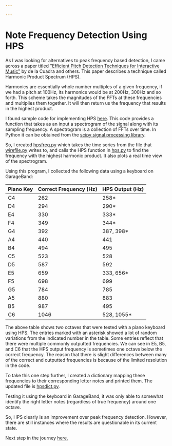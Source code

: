 ```yaml
---

---
```


Note Frequency Detection Using HPS
=====
As I was looking for alternatives to peak frequency based detection, I came across a paper titled ["Efficient Pitch Detection Techniques for Interactive Music"](https://ccrma.stanford.edu/~pdelac/research/MyPublishedPapers/icmc_2001-pitch_best.pdf) by de la Cuadra and others. This paper describes a technique called Harmonic Product Spectrum (HPS).

Harmonics are essentially whole number multiples of a given frequency, if we had a pitch at 100Hz, its harmonics would be at 200Hz, 300Hz and so forth. This scheme takes the magnitudes of the FFTs at these frequencies and multiplies them together. It will then return us the frequency that results in the highest product.

I found sample code for implementing HPS [here](https://www.audiocontentanalysis.org/code/pitch-tracking/hps-2/). This code provides a function that takes as an input a spectrogram of the signal along with its sampling frequency. A spectrogram is a collection of FFTs over time. In Python it can be obtained from the [scipy signal processing library](https://docs.scipy.org/doc/scipy/reference/generated/scipy.signal.spectrogram.html#scipy.signal.spectrogram).

So, I created [hpsfreq.py](https://github.com/shri-k/music-analysis/blob/master/src/hpsfreq.py) which takes the time series from the file that [wirefile.py](https://github.com/shri-k/music-analysis/blob/master/src/wirefile.py) writes to, and calls the HPS function in [hps.py](https://github.com/shri-k/music-analysis/blob/master/src/hps.py) to find the frequency with the highest harmonic product. It also plots a real time view of the spectrogram.

Using this program, I collected the following data using a keyboard on GarageBand:


| Piano Key     | Correct Frequency (Hz)| HPS Output (Hz)|
| ----------- | ----------- | ----------- |
| C4      | 262   |258* |
| D4 | 294 |290*|
| E4 | 330 | 333*|
| F4 | 349 | 344*|
| G4 | 392 | 387, 398*|
| A4 | 440 | 441|
| B4 | 494 | 495|
| C5 | 523 | 528|
| D5 | 587 | 592|
| E5 | 659 | 333, 656*|
| F5 | 698 | 699|
| G5 | 784 | 785|
| A5 | 880 | 883|
| B5 | 987 | 495|
| C6 | 1046 | 528, 1055*|

The above table shows two octaves that were tested with a piano keyboard using HPS. The entries marked with an asterisk showed a lot of random variations from the indicated number in the table. Some entries reflect that there were multiple commonly outputted frequencies. We can see in E5, B5, and C6 that the HPS output frequency is sometimes one octave below the correct frequency. The reason that there is slight differences between many of the correct and outputted frequencies is because of the limited resolution in the code.

To take this one step further, I created a dictionary mapping these frequencies to their corresponding letter notes and printed them. The updated file is [hpsdict.py](https://github.com/shri-k/music-analysis/blob/master/src/hpsdict.py).

Testing it using the keyboard in GarageBand, it was only able to somewhat identify the right letter notes (regardless of true frequency) around one octave.

So, HPS clearly is an improvement over peak frequency detection. However, there are still instances where the results are questionable in its current state.


Next step in the journey [here.](musicnet.md)
